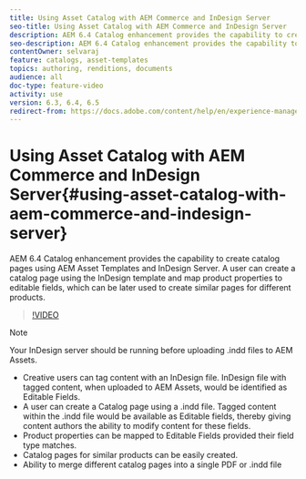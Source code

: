 ```yaml
---
title: Using Asset Catalog with AEM Commerce and InDesign Server
seo-title: Using Asset Catalog with AEM Commerce and InDesign Server
description: AEM 6.4 Catalog enhancement provides the capability to create catalog pages using AEM Asset Templates and InDesign Server.  A user can create a catalog page using the InDesign template and map product properties to editable fields, which can be later used to create similar pages for different products.
seo-description: AEM 6.4 Catalog enhancement provides the capability to create catalog pages using AEM Asset Templates and InDesign Server.  A user can create a catalog page using the InDesign template and map product properties to editable fields, which can be later used to create similar pages for different products.
contentOwner: selvaraj
feature: catalogs, asset-templates
topics: authoring, renditions, documents
audience: all
doc-type: feature-video
activity: use
version: 6.3, 6.4, 6.5
redirect-from: https://docs.adobe.com/content/help/en/experience-manager-learn/assets/asset-template/asset-catalog-template-feature-video-use.html
---
```


# Using Asset Catalog with AEM Commerce and InDesign Server{#using-asset-catalog-with-aem-commerce-and-indesign-server}

AEM 6.4 Catalog enhancement provides the capability to create catalog pages using AEM Asset Templates and InDesign Server.  A user can create a catalog page using the InDesign template and map product properties to editable fields, which can be later used to create similar pages for different products.

>[!VIDEO](https://video.tv.adobe.com/v/22540/)

>[!NOTE]
>
>Your InDesign server should be running before uploading \.indd files to AEM Assets.

* Creative users can tag content with an InDesign file. InDesign file with tagged content, when uploaded to AEM Assets, would be identified as Editable Fields.
* A user can create a Catalog page using a \.indd file. Tagged content within the \.indd file would be available as Editable fields, thereby giving content authors the ability to modify content for these fields.
* Product properties can be mapped to Editable Fields provided their field type matches.
* Catalog pages for similar products can be easily created.
* Ability to merge different catalog pages into a single PDF or \.indd file
